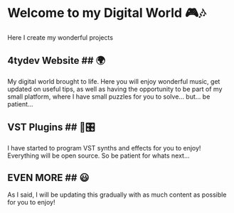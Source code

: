 
# Welcome to my Digital World 🎮🎶
Here I create my wonderful projects

## 4tydev Website ## 🌍
My digital world brought to life. Here you will enjoy wonderful music, get updated on useful tips, as well as having the opportunity to be part of my small platform, where I have small puzzles for you to solve... but... be patient...

## VST Plugins ## 🎹🎛
I have started to program VST synths and effects for you to enjoy! Everything will be open source. So be patient for whats next...

## EVEN MORE ## 😃
As I said, I will be updating this gradually with as much content as possible for you to enjoy!

<!--
**4tydev/4tydev** is a ✨ _special_ ✨ repository because its `README.md` (this file) appears on your GitHub profile.

Here are some ideas to get you started:

- 🔭 I’m currently working on ...
- 🌱 I’m currently learning ...
- 👯 I’m looking to collaborate on ...
- 🤔 I’m looking for help with ...
- 💬 Ask me about ...
- 📫 How to reach me: ...
- 😄 Pronouns: ...
- ⚡ Fun fact: ...
-->
